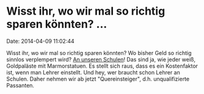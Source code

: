 Wisst ihr, wo wir mal so richtig sparen könnten? \...
=====================================================

Date: 2014-04-09 11:02:44

Wisst ihr, wo wir mal so richtig sparen könnten? Wo bisher Geld so
richtig sinnlos verplempert wird? [An unseren
Schulen](http://www.tagesspiegel.de/9736096.html)! Das sind ja, wie
jeder weiß, Goldpaläste mit Marmorstatuen. Es stellt sich raus, dass es
ein Kostenfaktor ist, wenn man Lehrer einstellt. Und hey, wer braucht
schon Lehrer an Schulen. Daher nehmen wir ab jetzt \"Quereinsteiger\",
d.h. unqualifizierte Passanten.
